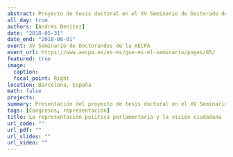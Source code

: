 ```yaml
---
abstract: Proyecto de tesis doctoral en el XV Seminario de Doctorado de la AECPA. 
all_day: true
authors: [Andrés Benítez]
date: "2018-05-31"
date_end: "2018-06-01"
event: XV Seminario de Doctorandos de la AECPA
event_url: https://www.aecpa.es/es-es/que-es-el-seminario/pages/85/
featured: true
image:
  caption: 
  focal_point: Right
location: Barcelona, España
math: false
projects:
summary: Presentación del proyecto de tesis doctoral en el XV Seminario de Doctorado de la AECPA. 
tags: [Congresos, representación]
title: La representación política parlamentaria y la visión ciudadana
url_code: ""
url_pdf: ""
url_slides: ""
url_video: ""
---
```





